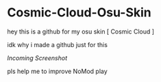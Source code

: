 # Cosmic-Cloud-Osu-Skin
hey this is a github for my osu skin [ Cosmic Cloud ]

idk why i made a github just for this

_Incoming Screenshot_

pls help me to improve NoMod play
